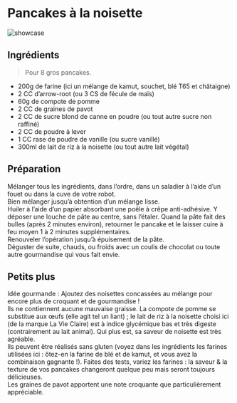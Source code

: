 # Pancakes à la noisette

![showcase](http://123veggie.fr/wp-content/uploads/2014/10/arton348.jpg)

## Ingrédients

> Pour 8 gros pancakes.

* 200g de farine (ici un mélange de kamut, souchet, blé T65 et châtaigne)
* 2 CC d’arrow-root (ou 3 CS de fécule de maïs)
* 60g de compote de pomme
* 2 CC de graines de pavot
* 2 CC de sucre blond de canne en poudre (ou tout autre sucre non raffiné)
* 2 CC de poudre à lever
* 1 CC rase de poudre de vanille (ou sucre vanillé)
* 300ml de lait de riz à la noisette (ou tout autre lait végétal)

## Préparation

Mélanger tous les ingrédients, dans l’ordre, dans un saladier à l’aide d’un fouet ou dans la cuve de votre robot.  
Bien mélanger jusqu’à obtention d’un mélange lisse.  
Huiler à l’aide d’un papier absorbant une poêle à crêpe anti-adhésive. Y déposer une louche de pâte au centre, sans l’étaler. Quand la pâte fait des bulles (après 2 minutes environ), retourner le pancake et le laisser cuire à feu moyen 1 à 2 minutes supplémentaires.  
Renouveler l’opération jusqu’à épuisement de la pâte.  
Déguster de suite, chauds, ou froids avec un coulis de chocolat ou toute autre gourmandise qui vous fait envie.

## Petits plus

Idée gourmande : Ajoutez des noisettes concassées au mélange pour encore plus de croquant et de gourmandise !  
Ils ne contiennent aucune mauvaise graisse. La compote de pomme se substitue aux œufs (elle agit tel un liant) ; le lait de riz à la noisette choisi ici (de la marque La Vie Claire) est à indice glycémique bas et très digeste (contrairement au lait animal). Qui plus est, sa saveur de noisette est très agréable.  
Ils peuvent être réalisés sans gluten (voyez dans les ingrédients les farines utilisées ici : ôtez-en la farine de blé et de kamut, et vous avez la combinaison gagnante !). Faites des tests, variez les farines : la saveur & la texture de vos pancakes changeront quelque peu mais seront toujours délicieuses.  
Les graines de pavot apportent une note croquante que particulièrement appréciable.
